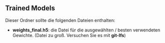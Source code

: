 ## Trained Models

Dieser Ordner sollte die folgenden Dateien enthalten:
- **weights_final.h5**: die Datei für die ausgewählten / besten verwendeten Gewichte. (Datei zu groß. Versuchen Sie es mit **git-lfs**)